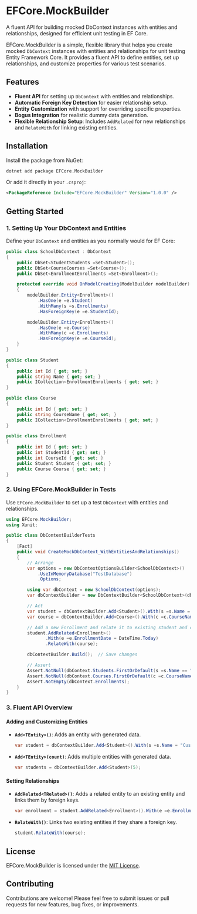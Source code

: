 # EFCore.MockBuilder

A fluent API for building mocked DbContext instances with entities and relationships, designed for efficient unit testing in EF Core.

EFCore.MockBuilder is a simple, flexible library that helps you create mocked `DbContext` instances with entities and relationships for unit testing Entity Framework Core. It provides a fluent API to define entities, set up relationships, and customize properties for various test scenarios.

## Features

- **Fluent API** for setting up `DbContext` with entities and relationships.
- **Automatic Foreign Key Detection** for easier relationship setup.
- **Entity Customization** with support for overriding specific properties.
- **Bogus Integration** for realistic dummy data generation.
- **Flexible Relationship Setup**: Includes `AddRelated` for new relationships and `RelateWith` for linking existing entities.

## Installation

Install the package from NuGet:

```bash
dotnet add package EFCore.MockBuilder
```

Or add it directly in your `.csproj`:

```xml
<PackageReference Include="EFCore.MockBuilder" Version="1.0.0" />
```

## Getting Started

### 1. Setting Up Your DbContext and Entities

Define your `DbContext` and entities as you normally would for EF Core:

```csharp
public class SchoolDbContext : DbContext
{
    public DbSet<StudentStudents =Set<Student>();
    public DbSet<CourseCourses =Set<Course>();
    public DbSet<EnrollmentEnrollments =Set<Enrollment>();

    protected override void OnModelCreating(ModelBuilder modelBuilder)
    {
        modelBuilder.Entity<Enrollment>()
            .HasOne(e =e.Student)
            .WithMany(s =s.Enrollments)
            .HasForeignKey(e =e.StudentId);

        modelBuilder.Entity<Enrollment>()
            .HasOne(e =e.Course)
            .WithMany(c =c.Enrollments)
            .HasForeignKey(e =e.CourseId);
    }
}

public class Student
{
    public int Id { get; set; }
    public string Name { get; set; }
    public ICollection<EnrollmentEnrollments { get; set; }
}

public class Course
{
    public int Id { get; set; }
    public string CourseName { get; set; }
    public ICollection<EnrollmentEnrollments { get; set; }
}

public class Enrollment
{
    public int Id { get; set; }
    public int StudentId { get; set; }
    public int CourseId { get; set; }
    public Student Student { get; set; }
    public Course Course { get; set; }
}
```

### 2. Using EFCore.MockBuilder in Tests

Use `EFCore.MockBuilder` to set up a test `DbContext` with entities and relationships.

```csharp
using EFCore.MockBuilder;
using Xunit;

public class DbContextBuilderTests
{
    [Fact]
    public void CreateMockDbContext_WithEntitiesAndRelationships()
    {
        // Arrange
        var options = new DbContextOptionsBuilder<SchoolDbContext>()
            .UseInMemoryDatabase("TestDatabase")
            .Options;

        using var dbContext = new SchoolDbContext(options);
        var dbContextBuilder = new DbContextBuilder<SchoolDbContext>(dbContext);

        // Act
        var student = dbContextBuilder.Add<Student>().With(s =s.Name = "Alice Johnson");
        var course = dbContextBuilder.Add<Course>().With(c =c.CourseName = "Mathematics 101");

        // Add a new Enrollment and relate it to existing student and course
        student.AddRelated<Enrollment>()
               .With(e =e.EnrollmentDate = DateTime.Today)
               .RelateWith(course);

        dbContextBuilder.Build();  // Save changes

        // Assert
        Assert.NotNull(dbContext.Students.FirstOrDefault(s =s.Name == "Alice Johnson"));
        Assert.NotNull(dbContext.Courses.FirstOrDefault(c =c.CourseName == "Mathematics 101"));
        Assert.NotEmpty(dbContext.Enrollments);
    }
}
```

### 3. Fluent API Overview

#### Adding and Customizing Entities

- **`Add<TEntity>()`**: Adds an entity with generated data.
  ```csharp
  var student = dbContextBuilder.Add<Student>().With(s =s.Name = "Custom Name");
  ```

- **`Add<TEntity>(count)`**: Adds multiple entities with generated data.
  ```csharp
  var students = dbContextBuilder.Add<Student>(5);
  ```

#### Setting Relationships

- **`AddRelated<TRelated>()`**: Adds a related entity to an existing entity and links them by foreign keys.
  ```csharp
  var enrollment = student.AddRelated<Enrollment>().With(e =e.EnrollmentDate = DateTime.Today);
  ```

- **`RelateWith()`**: Links two existing entities if they share a foreign key.
  ```csharp
  student.RelateWith(course);
  ```

## License

EFCore.MockBuilder is licensed under the [MIT License](LICENSE).

## Contributing

Contributions are welcome! Please feel free to submit issues or pull requests for new features, bug fixes, or improvements.
